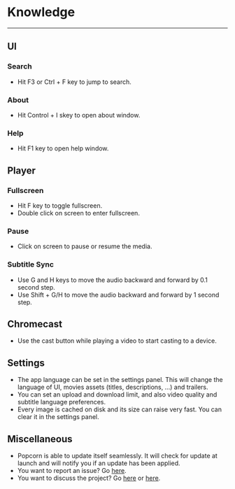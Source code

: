 # Knowledge
***
## UI
### Search
* Hit F3 or Ctrl + F key to jump to search.

### About
* Hit Control + I skey to open about window.

### Help
* Hit F1 key to open help window.

## Player
### Fullscreen
* Hit F key to toggle fullscreen.
* Double click on screen to enter fullscreen.

### Pause
* Click on screen to pause or resume the media.

### Subtitle Sync
* Use G and H keys to move the audio backward and forward by 0.1 second step.
* Use Shift + G/H to move the audio backward and forward by 1 second step.

## Chromecast
* Use the cast button while playing a video to start casting to a device.

## Settings
* The app language can be set in the settings panel. This will change the language of UI, movies assets (titles, descriptions, ...) and trailers.
* You can set an upload and download limit, and also video quality and subtitle language preferences.
* Every image is cached on disk and its size can raise very fast. You can clear it in the settings panel.

## Miscellaneous
* Popcorn is able to update itself seamlessly. It will check for update at launch and will notify you if an update has been applied.
* You want to report an issue? Go [here](https://github.com/bbougot/Popcorn/issues/new).
* You want to discuss the project? Go [here](https://gitter.im/popcorn-app/popcorn) or [here](https://popcorn-slack.azurewebsites.net/).
